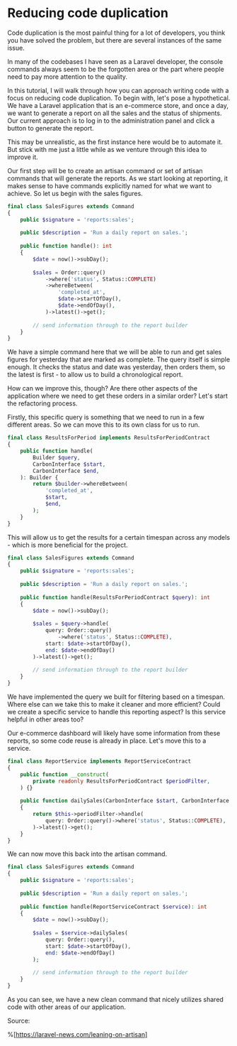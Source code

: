 # Reducing code duplication

Code duplication is the most painful thing for a lot of developers, you think you have solved the problem, but there are several instances of the same issue.

In many of the codebases I have seen as a Laravel developer, the console commands always seem to be the forgotten area or the part where people need to pay more attention to the quality.

In this tutorial, I will walk through how you can approach writing code with a focus on reducing code duplication. To begin with, let's pose a hypothetical. We have a Laravel application that is an e-commerce store, and once a day, we want to generate a report on all the sales and the status of shipments. Our current approach is to log in to the administration panel and click a button to generate the report.

This may be unrealistic, as the first instance here would be to automate it. But stick with me just a little while as we venture through this idea to improve it.

Our first step will be to create an artisan command or set of artisan commands that will generate the reports. As we start looking at reporting, it makes sense to have commands explicitly named for what we want to achieve. So let us begin with the sales figures.

```php
final class SalesFigures extends Command
{
    public $signature = 'reports:sales';
 
    public $description = 'Run a daily report on sales.';
 
    public function handle(): int
    {
        $date = now()->subDay();
 
        $sales = Order::query()
            ->where('status', Status::COMPLETE)
            ->whereBetween(
                'completed_at',
                $date->startOfDay(),
                $date->endOfDay(),
            )->latest()->get();
 
        // send information through to the report builder
    }
}
```

We have a simple command here that we will be able to run and get sales figures for yesterday that are marked as complete. The query itself is simple enough. It checks the status and date was yesterday, then orders them, so the latest is first - to allow us to build a chronological report.

How can we improve this, though? Are there other aspects of the application where we need to get these orders in a similar order? Let's start the refactoring process.

Firstly, this specific query is something that we need to run in a few different areas. So we can move this to its own class for us to run.

```php
final class ResultsForPeriod implements ResultsForPeriodContract
{
    public function handle(
        Builder $query,
        CarbonInterface $start,
        CarbonInterface $end,
    ): Builder {
        return $builder->whereBetween(
            'completed_at',
            $start,
            $end,
        );
    }
}
```

This will allow us to get the results for a certain timespan across any models - which is more beneficial for the project.

```php
final class SalesFigures extends Command
{
    public $signature = 'reports:sales';
 
    public $description = 'Run a daily report on sales.';
 
    public function handle(ResultsForPeriodContract $query): int
    {
        $date = now()->subDay();
 
        $sales = $query->handle(
            query: Order::query()
                ->where('status', Status::COMPLETE),
            start: $date->startOfDay(),
            end: $date->endOfDay()
        )->latest()->get();
 
        // send information through to the report builder
    }
}
```

We have implemented the query we built for filtering based on a timespan. Where else can we take this to make it cleaner and more efficient? Could we create a specific service to handle this reporting aspect? Is this service helpful in other areas too?

Our e-commerce dashboard will likely have some information from these reports, so some code reuse is already in place. Let's move this to a service.

```php
final class ReportService implements ReportServiceContract
{
    public function __construct(
        private readonly ResultsForPeriodContract $periodFilter,
    ) {}
 
    public function dailySales(CarbonInterface $start, CarbonInterface $end): Collection
    {
        return $this->periodFilter->handle(
            query: Order::query()->where('status', Status::COMPLETE),
        )->latest()->get();
    }
}
```

We can now move this back into the artisan command.

```php
final class SalesFigures extends Command
{
    public $signature = 'reports:sales';
 
    public $description = 'Run a daily report on sales.';
 
    public function handle(ReportServiceContract $service): int
    {
        $date = now()->subDay();
 
        $sales = $service->dailySales(
            query: Order::query(),
            start: $date->startOfDay(),
            end: $date->endOfDay()
        );
 
        // send information through to the report builder
    }
}
```

As you can see, we have a new clean command that nicely utilizes shared code with other areas of our application.

Source:

%[https://laravel-news.com/leaning-on-artisan]
